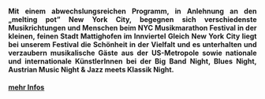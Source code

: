 <div align="justify"><h4> 
Mit einem abwechslungsreichen Programm, in Anlehnung an  den „melting pot” New York City, begegnen sich verschiedenste Musikrichtungen und Menschen beim NYC Musikmarathon Festival  in der kleinen, feinen Stadt Mattighofen im Innviertel
Gleich New York City liegt bei unserem Festival die Schönheit in der Vielfalt und es unterhalten und verzaubern musikalische Gäste aus der US-Metropole sowie nationale und internationale KünstlerInnen bei der Big Band Night, Blues Night, Austrian Music Night & Jazz meets Klassik Night.
</h4></div>

#### [mehr Infos](/festival)
